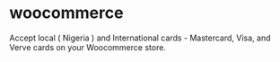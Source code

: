 # woocommerce
Accept local ( Nigeria ) and International cards - Mastercard, Visa, and Verve cards on your Woocommerce store.
